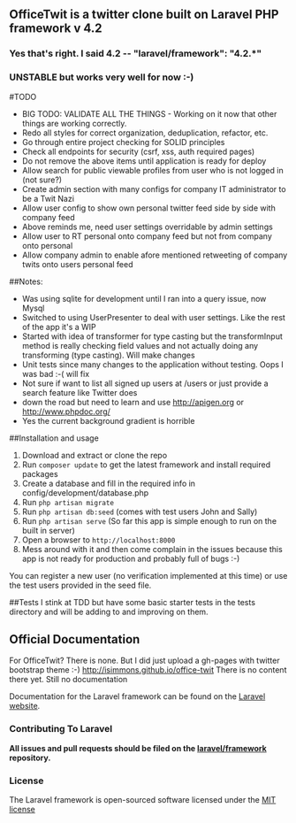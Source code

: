 ## OfficeTwit is a twitter clone built on Laravel PHP framework v 4.2
### Yes that's right. I said 4.2 -- "laravel/framework": "4.2.*" 
### UNSTABLE but works very well for now :-)

#TODO
* BIG TODO: VALIDATE ALL THE THINGS - Working on it now that other things are working correctly.
* Redo all styles for correct organization, deduplication, refactor, etc.
* Go through entire project checking for SOLID principles
* Check all endpoints for security (csrf, xss, auth required pages)
* Do not remove the above items until application is ready for deploy
* Allow search for public viewable profiles from user who is not logged in (not sure?)
* Create admin section with many configs for company IT administrator to be a Twit Nazi
* Allow user config to show own personal twitter feed side by side with company feed
* Above reminds me, need user settings overridable by admin settings
* Allow user to RT personal onto company feed but not from company onto personal
* Allow company admin to enable afore mentioned retweeting of company twits onto users personal feed


##Notes:
* Was using sqlite for development until I ran into a query issue, now Mysql
* Switched to using UserPresenter to deal with user settings. Like the rest of the app it's a WIP
* Started with idea of transformer for type casting but the transformInput method is really checking field values and not actually doing any transforming (type casting). Will make changes
* Unit tests since many changes to the application without testing. Oops I was bad :-( will fix 
* Not sure if want to list all signed up users at /users or just provide a search feature like Twitter does
* down the road but need to learn and use http://apigen.org or http://www.phpdoc.org/
* Yes the current background gradient is horrible

##Installation and usage
1. Download and extract or clone the repo
2. Run `composer update` to get the latest framework and install required packages
3. Create a database and fill in the required info in config/development/database.php
4. Run `php artisan migrate`
5. Run `php artisan db:seed` (comes with test users John and Sally)
6. Run `php artisan serve` (So far this app is simple enough to run on the built in server)
7. Open a browser to `http://localhost:8000`
8. Mess around with it and then come complain in the issues because this app is not ready for production and probably full of bugs :-)

You can register a new user (no verification implemented at this time) or use the test users provided in the seed file.


##Tests
I stink at TDD but have some basic starter tests in the tests directory and will be adding to and improving on them. 

## Official Documentation
For OfficeTwit? There is none. But I did just upload a gh-pages with twitter bootstrap theme :-)
http://isimmons.github.io/office-twit
There is no content there yet. Still no documentation

Documentation for the Laravel framework can be found on the [Laravel website](http://laravel.com/docs).

### Contributing To Laravel

**All issues and pull requests should be filed on the [laravel/framework](http://github.com/laravel/framework) repository.**

### License

The Laravel framework is open-sourced software licensed under the [MIT license](http://opensource.org/licenses/MIT)
